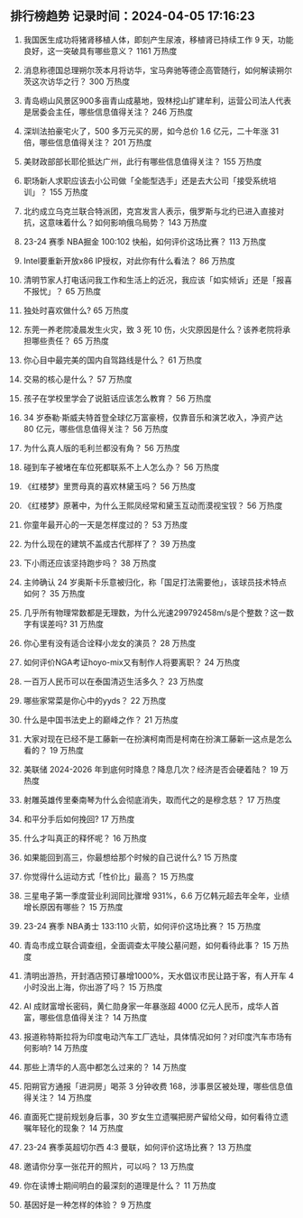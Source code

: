 
## 排行榜趋势 记录时间：2024-04-05 17:16:23
  
  1. 我国医生成功将猪肾移植人体，即刻产生尿液，移植肾已持续工作 9 天，功能良好，这一突破具有哪些意义？ 1161 万热度
    
  2. 消息称德国总理朔尔茨本月将访华，宝马奔驰等德企高管随行，如何解读朔尔茨这次访华之行？ 300 万热度
    
  3. 青岛崂山风景区900多亩青山成墓地，毁林挖山扩建牟利，运营公司法人代表是居委会主任，哪些信息值得关注？ 246 万热度
    
  4. 深圳法拍豪宅火了，500 多万元买的房，如今总价 1.6 亿元，二十年涨 31 倍，哪些信息值得关注？ 201 万热度
    
  5. 美财政部部长耶伦抵达广州，此行有哪些信息值得关注？ 155 万热度
    
  6. 职场新人求职应该去小公司做「全能型选手」还是去大公司「接受系统培训」？ 155 万热度
    
  7. 北约成立乌克兰联合特派团，克宫发言人表示，俄罗斯与北约已进入直接对抗，这意味着什么？如何影响俄乌局势？ 143 万热度
    
  8. 23-24 赛季 NBA掘金 100:102 快船，如何评价这场比赛？ 113 万热度
    
  9. Intel要重新开放x86 IP授权，对此你有什么看法？ 86 万热度
    
  10. 清明节家人打电话问我工作和生活上的近况，我应该「如实倾诉」还是「报喜不报忧」？ 65 万热度
    
  11. 独处时喜欢做什么? 65 万热度
    
  12. 东莞一养老院凌晨发生火灾，致 3 死 10 伤，火灾原因是什么？该养老院将承担哪些责任？ 65 万热度
    
  13. 你心目中最完美的国内自驾路线是什么？ 61 万热度
    
  14. 交易的核心是什么？ 57 万热度
    
  15. 孩子在学校里学会了说脏话应该怎么教育？ 56 万热度
    
  16. 34 岁泰勒·斯威夫特首登全球亿万富豪榜，仅靠音乐和演艺收入，净资产达 80 亿元，哪些信息值得关注？ 56 万热度
    
  17. 为什么真人版的毛利兰都没有角？ 56 万热度
    
  18. 碰到车子被堵在车位死都联系不上人怎么办？ 56 万热度
    
  19. 《红楼梦》里贾母真的喜欢林黛玉吗？ 56 万热度
    
  20. 《红楼梦》原著中，为什么王熙凤经常和黛玉互动而漠视宝钗？ 56 万热度
    
  21. 你童年最开心的一天是怎样度过的？ 53 万热度
    
  22. 为什么现在的建筑不盖成古代那样了？ 39 万热度
    
  23. 下小雨还应该坚持跑步吗？ 38 万热度
    
  24. 主帅确认 24 岁奥斯卡乐意被归化，称「国足打法需要他」，该球员技术特点如何？ 35 万热度
    
  25. 几乎所有物理常数都是无理数，为什么光速299792458m/s是个整数？这一数字有误差吗? 31 万热度
    
  26. 你心里有没有适合诠释小龙女的演员？ 28 万热度
    
  27. 如何评价NGA考证hoyo-mix又有制作人将要离职？ 24 万热度
    
  28. 一百万人民币可以在泰国清迈生活多久？ 23 万热度
    
  29. 哪些家常菜是你心中的yyds？ 22 万热度
    
  30. 什么是中国书法史上的巅峰之作？ 21 万热度
    
  31. 大家对现在已经不是工藤新一在扮演柯南而是柯南在扮演工藤新一这点是怎么看的？ 19 万热度
    
  32. 美联储 2024-2026 年到底何时降息？降息几次？经济是否会硬着陆？ 19 万热度
    
  33. 射雕英雄传里秦南琴为什么会彻底消失，取而代之的是穆念慈？ 17 万热度
    
  34. 和平分手后如何挽回? 17 万热度
    
  35. 什么才叫真正的释怀呢？ 16 万热度
    
  36. 如果能回到高三，你最想给那个时候的自己说什么? 15 万热度
    
  37. 你觉得什么运动方式「性价比」最高？ 15 万热度
    
  38. 三星电子第一季度营业利润同比骤增 931%，6.6 万亿韩元超去年全年，业绩增长原因有哪些？ 15 万热度
    
  39. 23-24 赛季 NBA勇士 133:110 火箭，如何评价这场比赛？ 15 万热度
    
  40. 青岛市成立联合调查组，全面调查太平陵公墓问题，如何看待此事？ 15 万热度
    
  41. 清明出游热，开封酒店预订暴增1000%，天水倡议市民让路于客，有人开车 4 小时没出上海，你出游了吗？ 15 万热度
    
  42. AI 成财富增长密码，黄仁勋身家一年暴涨超 4000 亿元人民币，成华人首富，哪些信息值得关注？ 14 万热度
    
  43. 报道称特斯拉将为印度电动汽车工厂选址，具体情况如何？对印度汽车市场有何影响? 14 万热度
    
  44. 那些上清华的人高中都怎么过来的？ 14 万热度
    
  45. 阳朔官方通报「进洞房」喝茶 3 分钟收费 168，涉事景区被处理，哪些信息值得关注？ 14 万热度
    
  46. 直面死亡提前规划身后事，30 岁女生立遗嘱把房产留给父母，如何看待立遗嘱年轻化的现象？ 14 万热度
    
  47. 23-24 赛季英超切尔西 4:3 曼联，如何评价这场比赛？ 13 万热度
    
  48. 邀请你分享一张花开的照片，可以吗？ 13 万热度
    
  49. 你在读博士期间明白的最深刻的道理是什么？ 11 万热度
    
  50. 基因好是一种怎样的体验？ 9 万热度
    